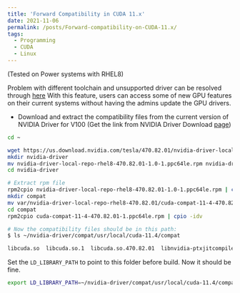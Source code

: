```yaml
---
title: 'Forward Compatibility in CUDA 11.x'
date: 2021-11-06
permalink: /posts/Forward-compatibility-on-CUDA-11.x/
tags:
  - Programming
  - CUDA
  - Linux
---
```


(Tested on Power systems with RHEL8)

Problem with different toolchain and unsupported driver can be resolved through [here](https://docs.nvidia.com/deploy/cuda-compatibility/index.html)
With this feature, users can access some of new GPU features on their current systems without having the admins update the GPU drivers.

- Download and extract the compatibility files from the current version of NVIDIA Driver for V100
(Get the link from NVIDIA Driver Download [page](https://www.nvidia.com/Download/))

```bash
cd ~

wget https://us.download.nvidia.com/tesla/470.82.01/nvidia-driver-local-repo-rhel8-470.82.01-1.0-1.ppc64le.rpm
mkdir nvidia-driver
mv nvidia-driver-local-repo-rhel8-470.82.01-1.0-1.ppc64le.rpm nvidia-driver
cd nvidia-driver

# Extract rpm file
rpm2cpio nvidia-driver-local-repo-rhel8-470.82.01-1.0-1.ppc64le.rpm | cpio -idv
mkdir compat
mv var/nvidia-driver-local-repo-rhel8-470.82.01/cuda-compat-11-4-470.82.01-1.ppc64le.rpm compat
cd compat
rpm2cpio cuda-compat-11-4-470.82.01-1.ppc64le.rpm | cpio -idv

```

```bash
# Now the compatibility files should be in this path:
$ ls ~/nvidia-driver/compat/usr/local/cuda-11.4/compat

libcuda.so  libcuda.so.1  libcuda.so.470.82.01  libnvidia-ptxjitcompiler.so.1  libnvidia-ptxjitcompiler.so.470.82.01
```

Set the `LD_LIBRARY_PATH` to point to this folder before build. Now it should be fine.

```bash
export LD_LIBRARY_PATH=~/nvidia-driver/compat/usr/local/cuda-11.4/compat/
```
